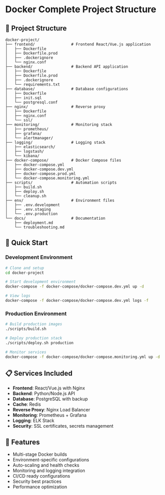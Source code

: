 # Docker Complete Project Structure

## 📁 Project Structure

```
docker-project/
├── frontend/                # Frontend React/Vue.js application
│   ├── Dockerfile
│   ├── Dockerfile.prod
│   ├── .dockerignore
│   └── nginx.conf
├── backend/                 # Backend API application
│   ├── Dockerfile
│   ├── Dockerfile.prod
│   ├── .dockerignore
│   └── requirements.txt
├── database/                # Database configurations
│   ├── Dockerfile
│   ├── init.sql
│   └── postgresql.conf
├── nginx/                   # Reverse proxy
│   ├── Dockerfile
│   ├── nginx.conf
│   └── ssl/
├── monitoring/              # Monitoring stack
│   ├── prometheus/
│   ├── grafana/
│   └── alertmanager/
├── logging/                 # Logging stack
│   ├── elasticsearch/
│   ├── logstash/
│   └── kibana/
├── docker-compose/          # Docker Compose files
│   ├── docker-compose.yml
│   ├── docker-compose.dev.yml
│   ├── docker-compose.prod.yml
│   └── docker-compose.monitoring.yml
├── scripts/                 # Automation scripts
│   ├── build.sh
│   ├── deploy.sh
│   └── cleanup.sh
├── env/                     # Environment files
│   ├── .env.development
│   ├── .env.staging
│   └── .env.production
└── docs/                    # Documentation
    ├── deployment.md
    └── troubleshooting.md
```

## 🚀 Quick Start

### Development Environment

```bash
# Clone and setup
cd docker-project

# Start development environment
docker-compose -f docker-compose/docker-compose.dev.yml up -d

# View logs
docker-compose -f docker-compose/docker-compose.dev.yml logs -f
```

### Production Environment

```bash
# Build production images
./scripts/build.sh

# Deploy production stack
./scripts/deploy.sh production

# Monitor services
docker-compose -f docker-compose/docker-compose.monitoring.yml up -d
```

## 📋 Services Included

- **Frontend**: React/Vue.js with Nginx
- **Backend**: Python/Node.js API
- **Database**: PostgreSQL with backup
- **Cache**: Redis
- **Reverse Proxy**: Nginx Load Balancer
- **Monitoring**: Prometheus + Grafana
- **Logging**: ELK Stack
- **Security**: SSL certificates, secrets management

## 🔧 Features

- Multi-stage Docker builds
- Environment-specific configurations
- Auto-scaling and health checks
- Monitoring and logging integration
- CI/CD ready configurations
- Security best practices
- Performance optimization
